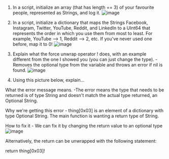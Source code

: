 1. In a script, initialize an array (that has length == 3) of your favourite people, represented as Strings, and log it.
![image](https://user-images.githubusercontent.com/26511703/168449467-9f851e6f-8bdb-4e5f-a67e-b94c604807fd.png)

2. In a script, initialize a dictionary that maps the Strings Facebook, Instagram, Twitter, YouTube, Reddit, and LinkedIn to a UInt64 that represents the order in which you use them from most to least. For example, YouTube --> 1, Reddit --> 2, etc. If you've never used one before, map it to 0!
![image](https://user-images.githubusercontent.com/26511703/168448787-c79df53d-6730-4d98-afb0-d139052c0fe7.png)

3. Explain what the force unwrap operator ! does, with an example different from the one I showed you (you can just change the type). - Removes the optional type from the variable and throws an error if nil is found.
![image](https://user-images.githubusercontent.com/26511703/168449401-cd8382f3-bb2a-41b6-b073-46c6ac050093.png)

4. Using this picture below, explain...

What the error message means. -The error means the type that needs to be returned is of type String and doesn't match the actual type returned, an Optional String.

Why we're getting this error - thing[0x03] is an element of a dictionary with type Optional String. The main function is wanting a return type of String.

How to fix it - We can fix it by changing the return value to an optional type
![image](https://user-images.githubusercontent.com/26511703/168449089-2dc26619-52ae-466e-9844-9b6dcda206f8.png)

Alternatively, the return can be unwrapped with the following statement:

return thing[0x03]!

